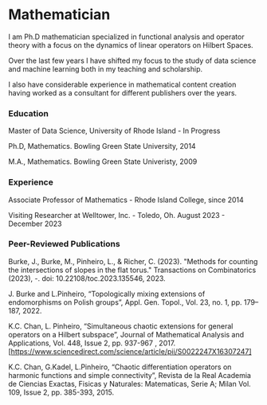 # Mathematician 
I am Ph.D mathematician specialized in functional analysis and operator theory with a focus on the dynamics of linear operators on Hilbert Spaces.  

Over the last few years I have shifted my focus to the study of data science and machine learning both in my teaching and scholarship.  

I also have considerable experience in mathematical content creation having worked as a consultant for different publishers over the years.

### Education

Master of Data Science, University of Rhode Island - In Progress 

Ph.D, Mathematics.  Bowling Green State University, 2014

M.A., Mathematics. Bowling Green State Univeristy, 2009

### Experience

Associate Professor of Mathematics - Rhode Island College, since 2014

Visiting Researcher at Welltower, Inc. - Toledo, Oh.  August 2023 - December 2023

### Peer-Reviewed Publications

Burke, J., Burke, M., Pinheiro, L., & Richer, C. (2023). "Methods for counting the intersections of slopes in the flat torus." Transactions on Combinatorics (2023), -. doi: 10.22108/toc.2023.135546, 2023.

J. Burke and L.Pinheiro, “Topologically mixing extensions of endomorphisms on Polish groups”, Appl. Gen. Topol., Vol. 23, no. 1, pp. 179–187, 2022.

K.C. Chan, L. Pinheiro, “Simultaneous chaotic extensions for general operators on a Hilbert subspace”, Journal of Mathematical Analysis and Applications, Vol. 448, Issue 2, pp. 937-967 , 2017.[https://www.sciencedirect.com/science/article/pii/S0022247X16307247]

K.C. Chan,  G.Kadel, L.Pinheiro, “Chaotic differentiation operators on harmonic functions and simple connectivity”, Revista de la Real Academia de Ciencias Exactas, Fisicas y Naturales: Matematicas, Serie A; Milan Vol. 109, Issue 2, pp. 385-393, 2015.

